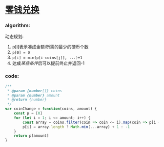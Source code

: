 # [零钱兑换](https://leetcode-cn.com/leetbook/read/top-interview-questions-medium/xvf0kh/)

### algorithm:
动态规划:
1. p[i]表示凑成金额i所需的最少的硬币个数 
2. `p[0] = 0`
3. `p[i] = min(p[i-coins[j]], ...)+1`
4. 达成*某些条件*后可以提前终止并返回-1

### code:
```javascript
/**
 * @param {number[]} coins
 * @param {number} amount
 * @return {number}
 */
var coinChange = function(coins, amount) {
    const p = [0]
    for (let i = 1; i <= amount; i++) {
        const array = coins.filter(coin => coin <= i).map(coin => p[i - coin]).filter(count => count !== -1)
        p[i] = array.length ? Math.min(...array) + 1 : -1
    }
    return p[amount]
}
```
